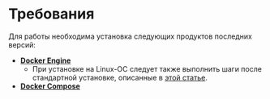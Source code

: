 # Требования

Для работы необходима установка следующих продуктов последних версий:

- **[Docker Engine](https://docs.docker.com/engine/install/)**
  - При установке на Linux-ОС следует также выполнить шаги после стандартной установке, описанные в [этой статье](https://docs.docker.com/engine/install/linux-postinstall/).
- **[Docker Compose](https://docs.docker.com/compose/install/)**
 